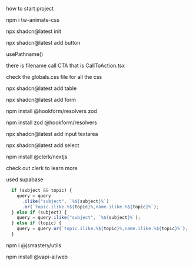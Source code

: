 how to start project

npm i tw-animate-css

npx shadcn@latest init

npx shadcn@latest add button

usePathname()

there is filename call CTA that is CallToAction.tsx

check the globals.css file for all the css

npx shadcn@latest add table

npx shadcn@latest add form

npm install @hookform/resolvers zod

npm install zod @hookform/resolvers

npx shadcn@latest add input textarea

npx shadcn@latest add select

npm install @clerk/nextjs

check out clerk to learn more

used supabase

```js
  if (subject && topic) {
    query = query
      .ilike("subject", `%${subject}%`)
      .or(`topic.ilike.%${topic}%,name.ilike.%${topic}%`);
  } else if (subject) {
    query = query.ilike("subject", `%${subject}%`);
  } else if (topic) {
    query = query.or(`topic.ilike.%${topic}%,name.ilike.%${topic}%`);
  }
```

npm i @jsmastery/utils

npm install @vapi-ai/web